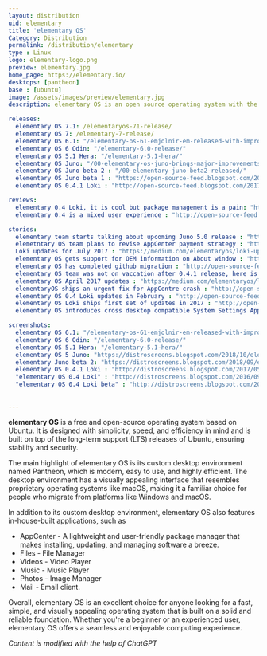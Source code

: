 ```yaml
---
layout: distribution
uid: elementary
title: 'elementary OS'
Category: Distribution
permalink: /distribution/elementary
type : Linux
logo: elementary-logo.png
preview: elementary.jpg
home_page: https://elementary.io/
desktops: [pantheon]
base : [ubuntu]
image: /assets/images/preview/elementary.jpg
description: elementary OS is an open source operating system with the motto of pay what you want. The elementary is a profit oriented project and presents a sustainable development ecosystem.

releases:
  elementary OS 7.1: /elementaryos-71-release/
  elementary OS 7: /elementary-7-release/
  elementary OS 6.1: "/elementary-os-61-emjolnir-em-released-with-improved-user-experience/"
  elementary OS 6 Odin: "/elementary-6.0-release/"
  elementary OS 5.1 Hera: "/elementary-5.1-hera/"
  elementary OS Juno: "/00-elementary-os-juno-brings-major-improvements/"
  elementary OS Juno beta 2 : "/00-elementary-juno-beta2-released/"
  elementary OS Juno beta 1 : "https://open-source-feed.blogspot.com/2018/07/elementary-os-juno-beta-1-is-available.html"
  elementary OS 0.4.1 Loki : "http://open-source-feed.blogspot.com/2017/05/elementary-os-041-loki-released-based.html"

reviews:
  elementary 0.4 Loki, it is cool but package management is a pain: "http://open-source-feed.blogspot.com/2017/01/elementary-os-looks-cool-but-package.html"
  elementary 0.4 is a mixed user experience : "http://open-source-feed.blogspot.com/2016/11/elementary-os-04-is-mixed-user.html"

stories:
  elementary team starts talking about upcoming Juno 5.0 release : "https://goo.gl/u8MRad"
  elemetntary OS team plans to revise AppCenter payment strategy : "http://open-source-feed.blogspot.com/2018/02/elementary-os-plans-to-revise-appcenter.html"
  Loki updates for July 2017 : "https://medium.com/elementaryos/loki-updates-for-july-471e1dd234c9"
  elementary OS gets support for OEM information on About window : "http://open-source-feed.blogspot.com/2017/07/elementary-os-gets-support-for-oem.html"
  elementary OS has completed github migration : "http://open-source-feed.blogspot.com/2017/06/elementary-os-has-completed-github.html"
  elementary OS team was not on vaccation after 0.4.1 release, here is updates in May : "http://open-source-feed.blogspot.com/2017/05/elementary-os-team-was-not-on-vaccation.html"
  elementary OS April 2017 updates : "https://medium.com/elementaryos/loki-updates-for-april-c565b6024426"
  elementaryOS ships an urgent fix for AppCentre crash : "http://open-source-feed.blogspot.com/2017/04/elementaryos-ships-urgent-fix-for.html"
  elementary OS 0.4 Loki updates in February : "http://open-source-feed.blogspot.com/2017/03/elementary-os-04-loki-updates-in.html"
  elementary OS Loki ships first set of updates in 2017 : "http://open-source-feed.blogspot.com/2017/01/elementary-os-loki-ships-first-set-of.html"
  elementary OS introduces cross desktop compatible System Settings App(Switchboard) : "http://open-source-feed.blogspot.com/2016/12/elementary-os-introduces-cross-desktop.html"

screenshots:
  elementary OS 6.1: "/elementary-os-61-emjolnir-em-released-with-improved-user-experience/"
  elementary OS 6 Odin: "/elementary-6.0-release/"
  elementary OS 5.1 Hera: "/elementary-5.1-hera/"
  elementary OS 5 Juno: "https://distroscreens.blogspot.com/2018/10/elementary-os-5-juno-screenshots.html"
  elementary Juno beta 2: "https://distroscreens.blogspot.com/2018/09/elementary-juno-beta-2-screenshots.html"
  elementary OS 0.4.1 Loki : "http://distroscreens.blogspot.com/2017/05/elementary-os-041-loki-screenshots.html"
  "elementary OS 0.4 Loki" : "http://distroscreens.blogspot.com/2016/09/elementary-os-04-loki-screenshots.html"
  "elementary OS 0.4 Loki beta" : "http://distroscreens.blogspot.com/2016/06/elementary-os-04-loki-beta-screenshots.html"
    
    
---
```


**elementary OS** is a free and open-source operating system based on Ubuntu. It is designed with simplicity, speed, and efficiency in mind and is built on top of the long-term support (LTS) releases of Ubuntu, ensuring stability and security.

The main highlight of elementary OS is its custom desktop environment named Pantheon, which is modern, easy to use, and highly efficient. The desktop environment has a visually appealing interface that resembles proprietary operating systems like macOS, making it a familiar choice for people who migrate from platforms like Windows and macOS.

In addition to its custom desktop environment, elementary OS also features in-house-built applications, such as 

- AppCenter - A lightweight and user-friendly package manager that makes installing, updating, and managing software a breeze.
- Files - File Manager
- Videos - Video Player
- Music - Music Player
- Photos - Image Manager
- Mail - Email client.

Overall, elementary OS is an excellent choice for anyone looking for a fast, simple, and visually appealing operating system that is built on a solid and reliable foundation. Whether you're a beginner or an experienced user, elementary OS offers a seamless and enjoyable computing experience.

*Content is modified with the help of ChatGPT*